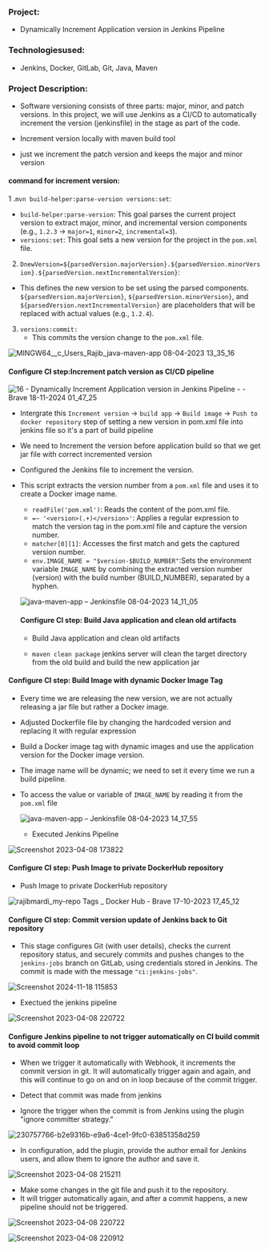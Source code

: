 ### Project: 
* Dynamically Increment Application version in Jenkins Pipeline

### Technologiesused: 
* Jenkins, Docker, GitLab, Git, Java, Maven 


### Project Description:
 * Software versioning consists of three parts: major, minor, and patch versions. In this project, we will use Jenkins as a CI/CD to automatically increment the version (jenkinsfile) in the stage as part of the code.



 * Increment version locally with maven build tool
  *  just we increment the patch version and keeps the major and minor version

#### command for increment version: 
  1 .```mvn build-helper:parse-version versions:set```:
   * ```build-helper:parse-version```: This goal parses the current project version to extract major, minor, and incremental version components (e.g., ```1.2.3``` → ```major=1```, ```minor=2```, ```incremental=3```).  
   * ```versions:set```: This goal sets a new version for the project in the ```pom.xml``` file.
   
 2. ```DnewVersion=${parsedVersion.majorVersion}.${parsedVersion.minorVersion}.${parsedVersion.nextIncrementalVersion}```:
   * This defines the new version to be set using the parsed components. ```${parsedVersion.majorVersion}```, ```${parsedVersion.minorVersion}```, and ```${parsedVersion.nextIncrementalVersion}``` are placeholders that will be replaced with actual values (e.g., ```1.2.4```).
    
3. ```versions:commit:```
   * This commits the version change to the ```pom.xml``` file.
   

  
  ![MINGW64__c_Users_Rajib_java-maven-app 08-04-2023 13_35_16](https://user-images.githubusercontent.com/96679708/230752916-c63e6e37-013a-4ba2-b1d3-79b7b21f7591.png)


#### Configure CI step:Increment patch version as CI/CD pipeline 

![16 - Dynamically Increment Application version in Jenkins Pipeline - - Brave 18-11-2024 01_47_25](https://github.com/user-attachments/assets/82e91a73-38ae-4ff6-b364-1d23b24f7ea8)


* Intergrate this ```Increment version``` → ```build app``` → ```Build image``` →  ```Push to  docker repository``` step of setting a new version  in pom.xml file into jenkins file so it's a part of build  pipeline 

* We need to Increment the version before application build so that we get jar file with correct incremented version
  
* Configured the Jenkins file to increment the version. 

* This script extracts the version number from a ```pom.xml``` file and uses it to create a Docker image name.
   *   ```readFile('pom.xml')```: Reads the content of the pom.xml file.
   * ```=~ '<version>(.+)</version>'```: Applies a regular expression to match the version tag in the pom.xml file and capture the version number.
   * ```matcher[0][1]```: Accesses the first match and gets the captured version number.
   * ```env.IMAGE_NAME = "$version-$BUILD_NUMBER"```:Sets the environment variable ```IMAGE_NAME``` by combining the extracted version number (version) with the build number (BUILD_NUMBER), separated by a hyphen.


   
    ![java-maven-app – Jenkinsfile 08-04-2023 14_11_05](https://user-images.githubusercontent.com/96679708/230752979-8bfa6e02-a45c-429a-9e2f-7312550d42bf.png)

    
    

  ####   Configure CI step: Build Java application and clean old artifacts

   * Build Java application and clean old artifacts

   * ```maven clean package``` jenkins server will clean the target directory from the old build   and build the new application jar 


#### Configure CI step: Build Image with dynamic Docker Image Tag
* Every time we are releasing the new version, we are not actually releasing a jar file but rather a Docker image.

* Adjusted Dockerfile file by changing the hardcoded version and replacing it with regular expression

* Build a Docker image tag with dynamic images and use the application version for the Docker image version.

* The image name will be dynamic; we need to set it every time we run a build pipeline. 

* To access the value or variable of ```IMAGE_NAME```  by reading it from the ```pom.xml``` file
        
     ![java-maven-app – Jenkinsfile 08-04-2023 14_17_55](https://user-images.githubusercontent.com/96679708/230753093-7d991eb3-8a05-4d7b-8adb-60964263ad6d.png)




  *  Executed Jenkins Pipeline

 
 ![Screenshot 2023-04-08 173822](https://user-images.githubusercontent.com/96679708/230753069-b0fd735a-3ed7-45f2-80e0-00f9fe3410f5.png)
   
#### Configure CI step: Push Image to private DockerHub repository 

  * Push Image to private DockerHub repository  

   ![rajibmardi_my-repo Tags _ Docker Hub - Brave 17-10-2023 17_45_12](https://github.com/Rajib-Mardi/Dynamically-Increment-Application-version-in-Jenkins-Pipeline/assets/96679708/0a751a37-4c37-4902-8205-12c3de71af08)



####  Configure CI step: Commit version update of Jenkins back to Git repository

  * This stage configures Git (with user details), checks the current repository status, and securely commits and pushes changes to the ```jenkins-jobs``` branch on GitLab, using credentials stored in Jenkins. The commit is made with the message ```"ci:jenkins-jobs"```.

  
![Screenshot 2024-11-18 115853](https://github.com/user-attachments/assets/78d96df6-ef36-4f89-ad01-79ef166c32d3)

* Exectued the jenkins pipeline

 ![Screenshot 2023-04-08 220722](https://user-images.githubusercontent.com/96679708/230757879-09ae27ce-88d2-48d1-a0fa-6c6fc2a4e36c.png)



 #### Configure Jenkins pipeline to not trigger automatically on CI build commit to avoid commit loop



 * When we trigger it automatically with Webhook, it increments the commit version in git. It will automatically trigger again and again, and this will continue to go on and on in loop because of the commit trigger.


 * Detect that commit was made from jenkins 

* Ignore the trigger when the commit is from Jenkins using the plugin "ignore committer strategy."
 
 

![230757766-b2e9316b-e9a6-4ce1-9fc0-63851358d259](https://github.com/user-attachments/assets/abc5b945-a904-4a80-a0b4-8f45def64771)

 

 * In configuration, add the plugin, provide the author email for Jenkins users, and allow them to ignore the author and save it.

![Screenshot 2023-04-08 215211](https://user-images.githubusercontent.com/96679708/230757827-4fc6e009-391b-4b2f-a383-a754d8fbf6ed.png)



* Make some changes in the git file and push it to the repository. 
* It will trigger automatically again, and after a commit happens, a new pipeline should not be triggered.



 
 ![Screenshot 2023-04-08 220722](https://user-images.githubusercontent.com/96679708/230757879-09ae27ce-88d2-48d1-a0fa-6c6fc2a4e36c.png)


 
 ![Screenshot 2023-04-08 220912](https://user-images.githubusercontent.com/96679708/230757889-b9da0132-6076-4289-8359-5706332d4b30.png)

 
 
